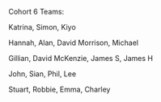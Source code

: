 Cohort 6 Teams:

Katrina, Simon, Kiyo

Hannah, Alan, David Morrison, Michael

Gillian, David McKenzie, James S, James H

John, Sian, Phil, Lee 

Stuart, Robbie, Emma, Charley


